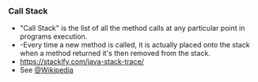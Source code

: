 ### Call Stack
* "Call Stack" is the list of all the method calls at any particular point in programs execution.
* -Every time a new method is called, it is actually placed onto the stack when a method returned it's then removed from the stack.
* https://stackify.com/java-stack-trace/
* See [@Wikipedia](https://gir.im/https://en.wikipedia.org/wiki/Call_stack)


